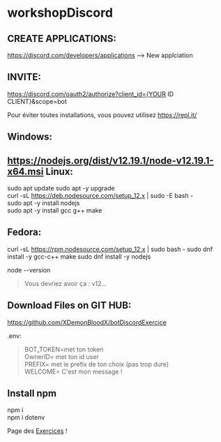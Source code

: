 # workshopDiscord
CREATE APPLICATIONS:
--------------------
https://discord.com/developers/applications
--> New applciation

INVITE:
-------
https://discord.com/oauth2/authorize?client_id={YOUR ID CLIENT}&scope=bot


Pour éviter toutes installations, vous pouvez utilisez https://repl.it/  

Windows:
--------
https://nodejs.org/dist/v12.19.1/node-v12.19.1-x64.msi
Linux:
------
sudo apt update 
sudo apt -y upgrade  
curl -sL https://deb.nodesource.com/setup_12.x | sudo -E bash -  
sudo apt -y install nodejs  
sudo apt -y  install gcc g++ make  

Fedora:
-------
curl -sL https://rpm.nodesource.com/setup_12.x | sudo bash -
sudo dnf install -y gcc-c++ make
sudo dnf install -y nodejs


node --version  
> Vous devriez avoir ça : v12...


Download Files on GIT HUB:
--------------------------
https://github.com/XDemonBloodX/botDiscordExercice

.env:
> BOT_TOKEN=met ton token  
OwnerID= met ton id user  
PREFIX= met le prefix de ton choix (pas trop dure)  
WELCOME= C'est mon message !  

Install npm
-----------
npm i  
npm i dotenv

Page des [Exercices](https://github.com/XDemonBloodX/discordWorkshop/blob/main/botDiscordExercice/exo.md) !



